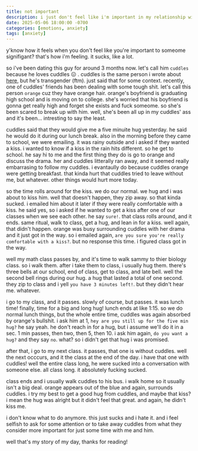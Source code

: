 ```yaml
---
title: not important
description: i just don't feel like i'm important in my relationship with my bf, and it's been really getting to me. so i write about what's been bothering me.
date: 2025-05-06 18:00:00 -0700
categories: [emotions, anxiety]
tags: [anxiety]
---
```


y'know how it feels when you don't feel like you're important to someome signifigant? that's how i'm feeling. it sucks, like a lot. 

so i've been dating this guy for around 3 months now. let's call him `cuddles` because he loves cuddles 😖 . cuddles is the same person i wrote about [here](https://log.jackpurrin.me/posts/love/), but he's transgender (ftm). just said that for some context. recently, one of cuddles' friends has been dealing with some tough shit. let's call this person `orange` cuz they have orange hair. orange's boyfriend is graduating high school and is moving on to college. she's worried that his boyfriend is gonna get really high and forget she exists and fuck someome. so she's been scared to break up with him. well, she's been all up in my cuddles' ass and it's been... intresting to say the least. 

cuddles said that they would give me a five minuite hug yesterday. he said he would do it during our lunch break. also in the morning before they came to school, we were emailing. it was rainy outside and i asked if they wanted a kiss. i wanted to know if a kiss in the rain hits different. so he get to school. he say hi to me and the first thing they do is go to orange and discuss the drama. her and cuddles litterally ran away, and it seemed really embarrasing to follow my cuddles. i evantaully do because cuddles orange were getting breakfast. that kinda hurt that cuddles tried to leave without me, but whatever. other things would hurt more today. 

so the time rolls around for the kiss. we do our normal. we hug and i was about to kiss him. well that doesn't happen, they zip away. so that kinda sucked. i emailed him about it later if they were really comfortable with a kiss. he said yes, so i asked if he wanted to get a kiss after one of our classes when we see each other. he say `sure!`.  that class rolls around, and it ends. same ritual, walk to class, get a hug, and lean in for a kiss. well again, that didn't happen. orange was busy surrounding cuddles with her drama and it just got in the way. so i emailed again, `are you sure you're really comfortable with a kiss?`. but no response this time. i figured class got in the way. 

well my math class passes by, and it's time to walk sammy to thier biology class. so i walk them. after i take them to class, i usually hug them. there's three bells at our school, end of class, get to class, and late bell. well the second bell rings during our hug. a hug that lasted a total of one second. they zip to class and i yell `you have 3 minutes left!`. but they didn't hear me. whatever. 

i go to my class, and it passes. slowly of course, but passes. it was lunch time! finally, time for a big and long hug! lunch ends at like 1:15. so we do normal lunch things, but the whole entire time, cuddles was again absorbed by orange's bullshit. i ask him at 1, `hey are you still up for the five min hug?` he say yeah. he don't reach in for a hug, but i assume we'll do it in a sec. 1 min passes, then two, then 5, then 10. i ask him again, `do you want a hug?` and they say `no`. what? so i didn't get that hug i was promised. 

after that, i go to my next class. it passes, that one is without cuddles. well the next occcurs, and it the class at the end of the day. i have that one with cuddles! well the entire class long, he were sucked into a conversation with someone else. all class long. it absolutely fucking sucked. 

class ends and i usually walk cuddles to his bus. i walk home so it usually isn't a big deal. orange appears out of the blue and again, surrounds cuddles. i try my best to get a good hug from cuddles, and maybe that kiss? i mean the hug was alright but it didn't feel that great. and again, he didn't kiss me. 

i don't know what to do anymore. this just sucks and i hate it. and i feel selfish to ask for some attention or to take away cuddles from what they consider more important for just some time with me and him. 

well that's my story of my day, thanks for reading! 
